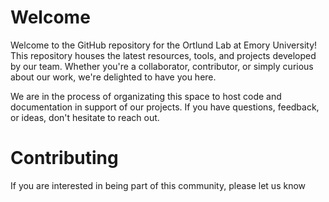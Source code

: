 # Welcome

Welcome to the GitHub repository for the Ortlund Lab at Emory University! This repository houses the latest resources, tools, and projects developed by our team. Whether you're a collaborator, contributor, or simply curious about our work, we're delighted to have you here.

We are in the process of organizating this space to host code and documentation in support of our projects. If you have questions, feedback, or ideas, don't hesitate to reach out. 

# Contributing

If you are interested in being part of this community, please let us know
